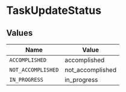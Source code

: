# TaskUpdateStatus


## Values

| Name               | Value              |
| ------------------ | ------------------ |
| `ACCOMPLISHED`     | accomplished       |
| `NOT_ACCOMPLISHED` | not_accomplished   |
| `IN_PROGRESS`      | in_progress        |